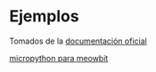 # Ejemplos

Tomados de la [documentación oficial](http://meowbit-doc.kittenbot.cn/#/micropython/%E6%98%BE%E7%A4%BA%E9%99%80%E8%9E%BA%E4%BB%AA%E6%95%B0%E5%80%BC)

[micropython para meowbit](https://github.com/KittenBot/micropython_meowbit)